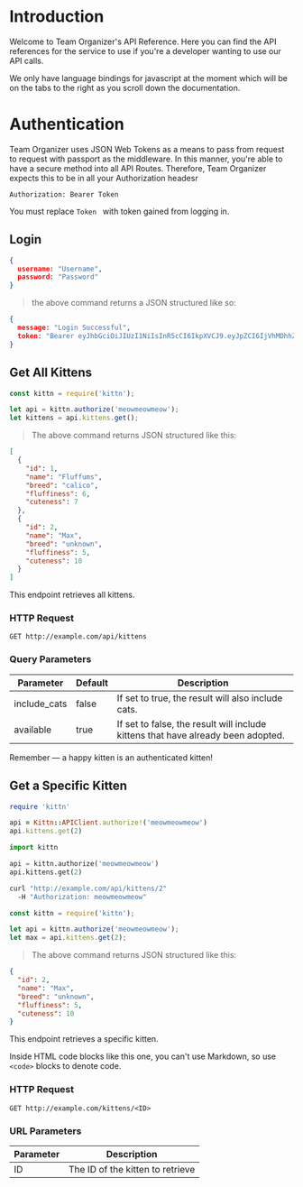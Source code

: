 # Introduction

Welcome to Team Organizer's API Reference. Here you can find the API references for the service to use if you're a developer wanting to use our API calls. 

We only have language bindings for javascript at the moment which will be on the tabs to the right as you scroll down the documentation.

# Authentication

Team Organizer uses JSON Web Tokens as a means to pass from request to request with passport as the middleware. In this manner, you're able to have a secure method into all API Routes. Therefore, Team Organizer expects this to be in all your Authorization headesr

`Authorization: Bearer Token`

<aside class="notice">
You must replace <code>Token </code> with token gained from logging in.
</aside>

## Login

```json
{
  username: "Username",
  password: "Password"
}

``` 

> the above command returns a JSON structured like so: 

```json
{
  message: "Login Successful",
  token: "Bearer eyJhbGciOiJIUzI1NiIsInR5cCI6IkpXVCJ9.eyJpZCI6IjVhMDhhZjQ4NDBiNDI5MjQ4Y2Q0YzQ2ZSIsImlhdCI6MTUxMDUyMDE2OH0.WFydp-dRHJiw3532rveMTNp9bxas9kMIDB81M5o5hfs"
}
```

## Get All Kittens


```javascript
const kittn = require('kittn');

let api = kittn.authorize('meowmeowmeow');
let kittens = api.kittens.get();
```

> The above command returns JSON structured like this:

```json
[
  {
    "id": 1,
    "name": "Fluffums",
    "breed": "calico",
    "fluffiness": 6,
    "cuteness": 7
  },
  {
    "id": 2,
    "name": "Max",
    "breed": "unknown",
    "fluffiness": 5,
    "cuteness": 10
  }
]
```

This endpoint retrieves all kittens.

### HTTP Request

`GET http://example.com/api/kittens`

### Query Parameters

Parameter | Default | Description
--------- | ------- | -----------
include_cats | false | If set to true, the result will also include cats.
available | true | If set to false, the result will include kittens that have already been adopted.

<aside class="success">
Remember — a happy kitten is an authenticated kitten!
</aside>

## Get a Specific Kitten

```ruby
require 'kittn'

api = Kittn::APIClient.authorize!('meowmeowmeow')
api.kittens.get(2)
```

```python
import kittn

api = kittn.authorize('meowmeowmeow')
api.kittens.get(2)
```

```bash
curl "http://example.com/api/kittens/2"
  -H "Authorization: meowmeowmeow"
```

```javascript
const kittn = require('kittn');

let api = kittn.authorize('meowmeowmeow');
let max = api.kittens.get(2);
```

> The above command returns JSON structured like this:

```json
{
  "id": 2,
  "name": "Max",
  "breed": "unknown",
  "fluffiness": 5,
  "cuteness": 10
}
```

This endpoint retrieves a specific kitten.

<aside class="warning">Inside HTML code blocks like this one, you can't use Markdown, so use <code>&lt;code&gt;</code> blocks to denote code.</aside>

### HTTP Request

`GET http://example.com/kittens/<ID>`

### URL Parameters

Parameter | Description
--------- | -----------
ID | The ID of the kitten to retrieve

